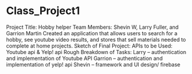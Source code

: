 # Class_Project1

Project Title: Hobby helper
Team Members: Shevin W, Larry Fuller, and Garrion Martin
Created an application that allows users to search for a hobby, see youtube video results, and stores that sell materials needed to complete at home projects. 
Sketch of Final Project: 
APIs to be Used: Youtube api & Yelp! api
Rough Breakdown of Tasks: 
Larry  –  authentication and implementation of Youtube API
Garrion –  authentication and implementation of yelp! api
Shevin – framework and UI design/ firebase
